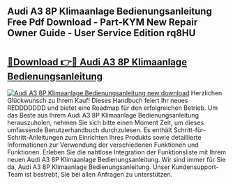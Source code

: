 ## Audi A3 8P Klimaanlage Bedienungsanleitung Free Pdf Download - Part-KYM New Repair Owner Guide - User Service Edition rq8HU

# <h2><a href="http://df1c4hd.blite.top/?on=Audi+A3+8P+Klimaanlage+Bedienungsanleitung">🔗Download 👉🔴 Audi A3 8P Klimaanlage Bedienungsanleitung</a></h2>

[![Audi A3 8P Klimaanlage Bedienungsanleitung new download](https://i.imgur.com/lujVjoI.png)](http://df1c4hd.blite.top/?on=Audi+A3+8P+Klimaanlage+Bedienungsanleitung)
Herzlichen Glückwunsch zu Ihrem Kauf! Dieses Handbuch feiert Ihr neues REDDDDDDD und bietet eine Roadmap für den erfolgreichen Betrieb. Um das Beste aus Ihrem Audi A3 8P Klimaanlage Bedienungsanleitung herauszuholen, nehmen Sie sich bitte einen Moment Zeit, um dieses umfassende Benutzerhandbuch durchzulesen. Es enthält Schritt-für-Schritt-Anleitungen zum Einrichten Ihres Produkts sowie detaillierte Informationen zur Verwendung der verschiedenen Funktionen und Funktionen. Erleben Sie die nahtlose Integration der Funktionsliste mit Ihrem neuen Audi A3 8P Klimaanlage Bedienungsanleitung. Wir sind immer für Sie da, Audi A3 8P Klimaanlage Bedienungsanleitung. Unser Kundensupport-Team ist bestrebt, Sie bei allen Anfragen zu unterstützen.
